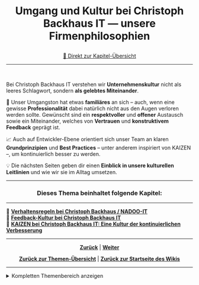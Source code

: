 # <p align="center">Umgang und Kultur bei Christoph Backhaus IT — unsere Firmenphilosophien</p>
<p align="center">
<a href="#dieses-thema-beinhaltet-folgende-kapitel">🚀 Direkt zur Kapitel-Übersicht</a>
</p>

---
<br>

Bei Christoph Backhaus IT verstehen wir **Unternehmenskultur** nicht als leeres Schlagwort, sondern **als gelebtes Miteinander**. 

👐 Unser Umgangston hat etwas **familiäres** an sich – auch, wenn eine gewisse **Professionalität** dabei natürlich nicht aus den Augen verloren werden sollte. Gewünscht sind ein **respektvoller** und **offener** Austausch sowie ein Miteinander, welches von **Vertrauen** und **konstruktivem Feedback** geprägt ist. 

📈 Auch auf Entwickler-Ebene orientiert sich unser Team an klaren **Grundprinzipien** und **Best Practices** – unter anderem inspiriert von KAIZEN –, um kontinuierlich besser zu werden. 

💡 Die nächsten Seiten geben dir einen **Einblick in unsere kulturellen Leitlinien** und wie wir sie im Alltag umsetzen.

---

### <p align="center">Dieses Thema beinhaltet folgende Kapitel:</p>

---

🔹 [**Verhaltensregeln bei Christoph Backhaus / NADOO-IT**](/docs/01-organisation/08-firmenphilosophie/01-verhaltensregeln/README.md) </br>
🔹 [**Feedback-Kultur bei Christoph Backhaus IT**](/docs/01-organisation/08-firmenphilosophie/02-feedback-kultur/README.md) </br>
🔹 [**KAIZEN bei Christoph Backhaus IT: Eine Kultur der kontinuierlichen Verbesserung**](/docs/01-organisation/08-firmenphilosophie/03-kaizen/README.md) </br>

---

<p align="center">
<a href="/docs/01-organisation/07-datenschutz/README.md"><strong>Zurück</strong></a> | 
<a href="/docs/01-organisation/08-firmenphilosophie/01-verhaltensregeln/README.md"><strong>Weiter</strong></a>
</p>

<p align="center">
<a href="/docs/01-organisation/README.md/#dieser-themenbereich-beinhaltet-folgende-themen"><strong>Zurück zur Themen-Übersicht</strong></a> | <a href="/docs/00-willkommen/README.md"><strong>Zurück zur Startseite des Wikis</strong></a>
</p>

---

<details>
<summary>Kompletten Themenbereich anzeigen</summary>
<br>

🟦 [**Du befindest dich im Themenbereich: Organisation und Rahmenbedingungen**](/docs/01-organisation/README.md)

---

  &nbsp;&nbsp;🔹 [Arbeitszeit und Pausen](docs/01-organisation/01-arbeits_und_pausenzeiten/README.md) <br>
  &nbsp;&nbsp;🔹 [Erfassung deiner Arbeits- und Pausenzeiten mit dem NADOO-Launchpad](docs/01-organisation/02-zeiterfassung/README.md) <br>
#
📄 [zum Thema **Zeit- und Ausbildungsnachweise:**](docs/01-organisation/03-zeit_und_ausbildungsnachweise/README.md) <br>

  &nbsp;&nbsp;🔹 [Beispiele für Ausbildungs- und Zeitnachweise](docs/01-organisation/02-zeit_und_ausbildungsnachweise/01-beispiele/README.md) <br>
  &nbsp;&nbsp;🔹 [Dateibenennungsrichtlinien](docs/01-organisation/02-zeit_und_ausbildungsnachweise/02-dateibenennung/README.md) <br>
  &nbsp;&nbsp;🔹 [Überprüfung der Dateinamen](/docs/01-organisation/02-zeit_und_ausbildungsnachweise/03-ueberpruefung/README.md) <br>
#
  &nbsp;&nbsp;🔹 [Regelungungen für Urlaub und Freistellungen](docs/01-organisation/04-urlaub/README.md) <br>
  &nbsp;&nbsp;🔹 [Ablauf bei Krankmeldungen](docs/01-organisation/05-krankmeldungen/README.md) <br>
  &nbsp;&nbsp;🔹 [Gesetzliche Regelungen zu Mutterschutz und Elternzeit](/docs/01-organisation/06-mutterschutz_und_elternzeit/README.md) <br>
  &nbsp;&nbsp;🔹 [Umgang mit Unternehmensdaten bei Christoph Backhaus IT — Sicherheit und Vertraulichkeit als oberste Priorität](/docs/01-organisation/07-datenschutz/README.md) <br>
  #
📄 [zum Thema **Umgang und Kultur bei Christoph Backhaus IT — unsere Firmenphilosophien:**](docs/01-organisation/03-zeit_und_ausbildungsnachweise/README.md) <br>

  &nbsp;&nbsp;🔹 [Unsere Verhaltensregeln](/docs/01-organisation/08-firmenphilosophie/01-verhaltensregeln/README.md) <br>
  &nbsp;&nbsp;🔹 [Meinungsaustausch bei Christoph Backhaus IT: eine Kultur, die von Feedback lebt](/docs/01-organisation/08-firmenphilosophie/02-feedback-kultur/README.md) <br>
  &nbsp;&nbsp;🔹 [KAIZEN bei Christoph Backhaus IT: eine Kultur der kontinuierlichen Verbesserung](/docs/01-organisation/08-firmenphilosophie/03-kaizen/README.md) <br>

</details>